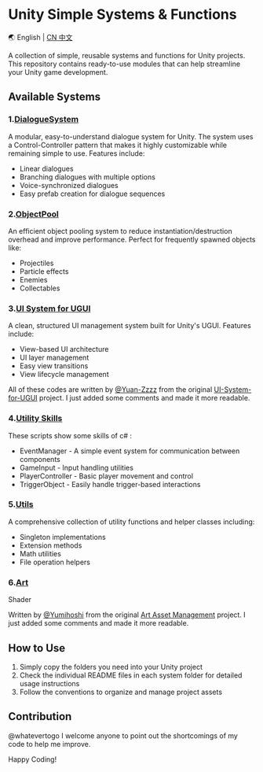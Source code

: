 # Unity Simple Systems & Functions

🌏 English | [CN 中文](README.zh-CN.md)

A collection of simple, reusable systems and functions for Unity projects. This repository contains ready-to-use modules that can help streamline your Unity game development.

## Available Systems

### 1.[DialogueSystem](LearnAndDoPls/Dialogue/README.EN_DialogueSystem.md)

A modular, easy-to-understand dialogue system for Unity. The system uses a Control-Controller pattern that makes it highly customizable while remaining simple to use. Features include:

- Linear dialogues
- Branching dialogues with multiple options
- Voice-synchronized dialogues
- Easy prefab creation for dialogue sequences

### 2.[ObjectPool](LearnAndDoPls/ObjectPool/README.EN_ObjectPool.md)

An efficient object pooling system to reduce instantiation/destruction overhead and improve performance. Perfect for frequently spawned objects like:

- Projectiles
- Particle effects
- Enemies
- Collectables

### 3.[UI System for UGUI](LearnAndDoPls/UI-System-for-UGUI/README.EN.md)

A clean, structured UI management system built for Unity's UGUI. Features include:

- View-based UI architecture
- UI layer management
- Easy view transitions
- View lifecycle management

All of these codes are written by [@Yuan-Zzzz](https://github.com/Yuan-Zzzz) from the original [UI-System-for-UGUI](https://github.com/Yuan-Zzzz/UI-System-for-UGUI) project. I just added some comments and made it more readable.

### 4.[Utility Skills](LearnAndDoPls/SomeSkills/README.EN_SomeSkills.md)

These scripts show some skills of c# :

- EventManager - A simple event system for communication between components
- GameInput - Input handling utilities
- PlayerController - Basic player movement and control
- TriggerObject - Easily handle trigger-based interactions

### 5.[Utils](LearnAndDoPls/Utils/README.EN_Utils.md)

A comprehensive collection of utility functions and helper classes including:

- Singleton implementations
- Extension methods
- Math utilities
- File operation helpers

### 6.[Art](Art/README.EN_Art.md)

Shader

 Written by [@Yumihoshi](https://github.com/Yumihoshi) from the original [Art Asset Management](https://github.com/Yumihoshi/Art-Asset-Management) project. I just added some comments and made it more readable.

## How to Use

1. Simply copy the folders you need into your Unity project
2. Check the individual README files in each system folder for detailed usage instructions
3. Follow the conventions to organize and manage project assets

## Contribution

@whatevertogo I welcome anyone to point out the shortcomings of my code to help me improve.

Happy Coding!

